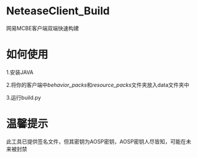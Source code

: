 # NeteaseClient_Build
网易MCBE客户端双端快速构建
# 如何使用

1.安装JAVA

2.将你的客户端中*behavior_packs*和*resource_packs*文件夹放入data文件夹中

3.运行build.py
# 温馨提示
此工具已提供签名文件，但其密钥为AOSP密钥，AOSP密钥人尽皆知，可能在未来被封禁
